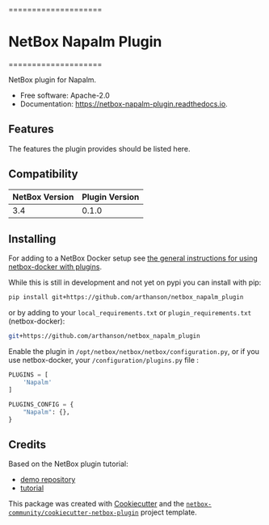 ====================
# NetBox Napalm Plugin
====================

NetBox plugin for Napalm.


* Free software: Apache-2.0
* Documentation: https://netbox-napalm-plugin.readthedocs.io.


## Features

The features the plugin provides should be listed here.

## Compatibility

| NetBox Version | Plugin Version |
|----------------|----------------|
|     3.4        |      0.1.0     |

## Installing

For adding to a NetBox Docker setup see
[the general instructions for using netbox-docker with plugins](https://github.com/netbox-community/netbox-docker/wiki/Using-Netbox-Plugins).

While this is still in development and not yet on pypi you can install with pip:

```bash
pip install git+https://github.com/arthanson/netbox_napalm_plugin
```

or by adding to your `local_requirements.txt` or `plugin_requirements.txt` (netbox-docker):

```bash
git+https://github.com/arthanson/netbox_napalm_plugin
```

Enable the plugin in `/opt/netbox/netbox/netbox/configuration.py`,
 or if you use netbox-docker, your `/configuration/plugins.py` file :

```python
PLUGINS = [
    'Napalm'
]

PLUGINS_CONFIG = {
    "Napalm": {},
}
```

## Credits

Based on the NetBox plugin tutorial:

- [demo repository](https://github.com/netbox-community/netbox-plugin-demo)
- [tutorial](https://github.com/netbox-community/netbox-plugin-tutorial)

This package was created with [Cookiecutter](https://github.com/audreyr/cookiecutter) and the [`netbox-community/cookiecutter-netbox-plugin`](https://github.com/netbox-community/cookiecutter-netbox-plugin) project template.
